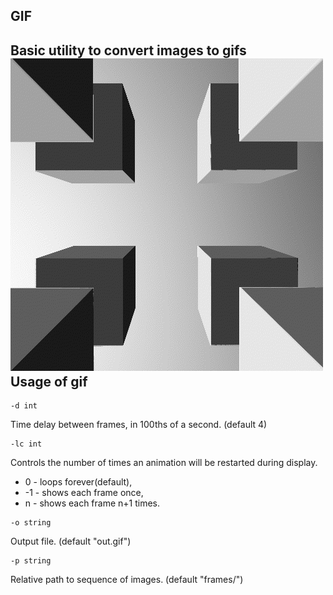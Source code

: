 GIF
---
Basic utility to convert images to gifs
![](out.gif)
Usage of gif
------------
```
-d int
```
Time delay between frames, in 100ths of a second. (default 4)
```
-lc int
```
Controls the number of times an animation will be restarted during display.
* 0 - loops forever(default),
* -1 - shows each frame once,
* n - shows each frame n+1 times.
```
-o string
```
Output file. (default "out.gif")
```
-p string
```
Relative path to sequence of images. (default "frames/")